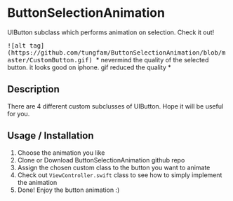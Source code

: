 # ButtonSelectionAnimation
UIButton subclass which performs animation on selection. Check it out!

<kbd>
![alt tag](https://github.com/tungfam/ButtonSelectionAnimation/blob/master/CustomButton.gif)
</kbd>
* nevermind the quality of the selected button. it looks good on iphone. gif reduced the quality *


## Description ##

There are 4 different custom subclusses of UIButton. Hope it will be useful for you. 

## Usage / Installation ##

1. Choose the animation you like
2. Clone or Download ButtonSelectionAnimation github repo
3. Assign the chosen custom class to the button you want to animate
4. Check out `ViewController.swift` class to see how to simply implement the animation
5. Done! Enjoy the button animation :)
